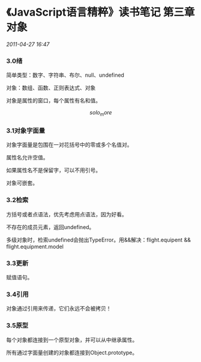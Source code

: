 # 《JavaScript语言精粹》读书笔记 第三章 对象
_2011-04-27 16:47_

### 3.0绪

简单类型：数字、字符串、布尔、null、undefined

对象：数组、函数、正则表达式、对象

对象是属性的窗口，每个属性有名和值。

$$solo_more$$

### 3.1对象字面量

对象字面量是包围在一对花括号中的零或多个名值对。

属性名允许空值。

如果属性名不是保留字，可以不用引号。

对象可嵌套。

### 3.2检索

方括号或者点语法，优先考虑用点语法，因为好看。

不存在的成员元素，返回undefined。

多级对象时，检索undefined会抛出TypeError。用&&解决：flight.equipent && flight.equipment.model

### 3.3更新

赋值语句。

### 3.4引用

对象通过引用来传递，它们永远不会被拷贝！

### 3.5原型

每个对象都连接到一个原型对象，并可以从中继承属性。

所有通过字面量创建的对象都连接到Object.prototype。